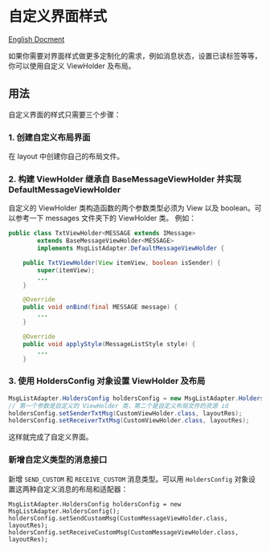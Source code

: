# 自定义界面样式

[English Docment](./customLayoutEn.md)

如果你需要对界面样式做更多定制化的需求，例如消息状态，设置已读标签等等，你可以使用自定义 ViewHolder 及布局。

## 用法
自定义界面的样式只需要三个步骤：

### 1. 创建自定义布局界面
在 layout 中创建你自己的布局文件。

### 2. 构建 ViewHolder 继承自 BaseMessageViewHolder 并实现 DefaultMessageViewHolder
自定义的 ViewHolder 类构造函数的两个参数类型必须为 View 以及 boolean。可以参考一下 messages 文件夹下的 ViewHolder 类。 例如：

```java
public class TxtViewHolder<MESSAGE extends IMessage>
        extends BaseMessageViewHolder<MESSAGE>
        implements MsgListAdapter.DefaultMessageViewHolder {

    public TxtViewHolder(View itemView, boolean isSender) {
        super(itemView);
        ...
    }

    @Override
    public void onBind(final MESSAGE message) {
        ...
    }

    @Override
    public void applyStyle(MessageListStyle style) {
        ...
    }
```

### 3. 使用 HoldersConfig 对象设置 ViewHolder 及布局

```java
MsgListAdapter.HoldersConfig holdersConfig = new MsgListAdapter.HoldersConfig();
// 第一个参数是自定义的 ViewHolder 类，第二个是自定义布局文件的资源 id
holdersConfig.setSenderTxtMsg(CustomViewHolder.class, layoutRes);
holdersConfig.setReceiverTxtMsg(CustomViewHolder.class, layoutRes);
```

这样就完成了自定义界面。



### 新增自定义类型的消息接口

新增 `SEND_CUSTOM`  和 `RECEIVE_CUSTOM` 消息类型。可以用 `HoldersConfig` 对象设置这两种自定义消息的布局和适配器：

```
MsgListAdapter.HoldersConfig holdersConfig = new MsgListAdapter.HoldersConfig();
holdersConfig.setSendCustomMsg(CustomMessageViewHolder.class, layoutRes);
holdersConfig.setReceiveCustomMsg(CustomMessageViewHolder.class, layoutRes);
```

